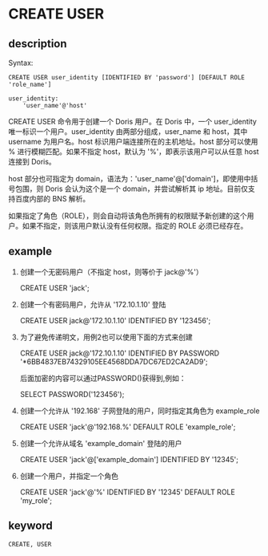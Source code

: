 # CREATE USER
## description

Syntax:
    
    CREATE USER user_identity [IDENTIFIED BY 'password'] [DEFAULT ROLE 'role_name']

    user_identity:
        'user_name'@'host'
        
CREATE USER 命令用于创建一个 Doris 用户。在 Doris 中，一个 user_identity 唯一标识一个用户。user_identity 由两部分组成，user_name 和 host，其中 username 为用户名。host 标识用户端连接所在的主机地址。host 部分可以使用 % 进行模糊匹配。如果不指定 host，默认为 '%'，即表示该用户可以从任意 host 连接到 Doris。
    
host 部分也可指定为 domain，语法为：'user_name'@['domain']，即使用中括号包围，则 Doris 会认为这个是一个 domain，并尝试解析其 ip 地址。目前仅支持百度内部的 BNS 解析。
    
如果指定了角色（ROLE），则会自动将该角色所拥有的权限赋予新创建的这个用户。如果不指定，则该用户默认没有任何权限。指定的 ROLE 必须已经存在。

## example

1. 创建一个无密码用户（不指定 host，则等价于 jack@'%'）
   
    CREATE USER 'jack';

2. 创建一个有密码用户，允许从 '172.10.1.10' 登陆
   
    CREATE USER jack@'172.10.1.10' IDENTIFIED BY '123456';

3. 为了避免传递明文，用例2也可以使用下面的方式来创建
   
    CREATE USER jack@'172.10.1.10' IDENTIFIED BY PASSWORD '*6BB4837EB74329105EE4568DDA7DC67ED2CA2AD9';
   
    后面加密的内容可以通过PASSWORD()获得到,例如：
    
    SELECT PASSWORD('123456');

4. 创建一个允许从 '192.168' 子网登陆的用户，同时指定其角色为 example_role
   
    CREATE USER 'jack'@'192.168.%' DEFAULT ROLE 'example_role';
        
5. 创建一个允许从域名 'example_domain' 登陆的用户

    CREATE USER 'jack'@['example_domain'] IDENTIFIED BY '12345';

6. 创建一个用户，并指定一个角色

    CREATE USER 'jack'@'%' IDENTIFIED BY '12345' DEFAULT ROLE 'my_role';

## keyword
    CREATE, USER

